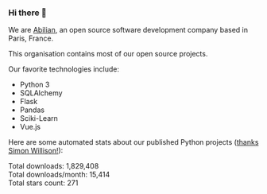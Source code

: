 ### Hi there 👋

We are [Abilian](https://abilian.com/), an open source software development company based in Paris, France.

This organisation contains most of our open source projects.

Our favorite technologies include:

- Python 3
- SQLAlchemy
- Flask
- Pandas
- Sciki-Learn
- Vue.js

Here are some automated stats about our published Python projects
([thanks Simon Willison!][sw-post]):

<!--marker-->
Total downloads: 1,829,408<br>
Total downloads/month: 15,414<br>
Total stars count: 271
<!--end-->

[sw-post]: https://simonwillison.net/2020/Jul/10/self-updating-profile-readme/